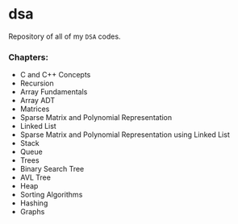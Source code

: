 # dsa
Repository of all of my `DSA` codes.

### Chapters:
* C and C++ Concepts
* Recursion
* Array Fundamentals
* Array ADT
* Matrices
* Sparse Matrix and Polynomial Representation
* Linked List
* Sparse Matrix and Polynomial Representation using Linked List
* Stack
* Queue
* Trees
* Binary Search Tree
* AVL Tree
* Heap
* Sorting Algorithms
* Hashing
* Graphs 
